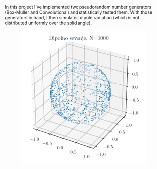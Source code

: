 In this project I've implemented two pseudorandom number generators (Box-Muller and Convolutional) and statistically tested them.
With those generators in hand, I then simulated dipole radiation (which is not distributed uniformly over the solid angle).

<div style="text-align: center;">
    <img src="teaser.png" alt="Dipole radiation" width="400"/>
</div>
